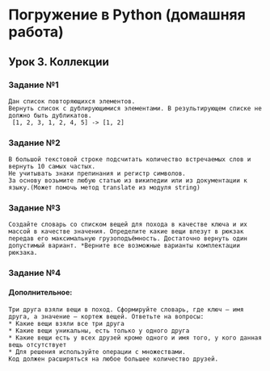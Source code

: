 # Погружение в Python (домашняя работа)
## Урок 3. Коллекции
### Задание №1
    Дан список повторяющихся элементов. 
    Вернуть список с дублирующимися элементами. В результирующем списке не должно быть дубликатов.
     [1, 2, 3, 1, 2, 4, 5] -> [1, 2]

### Задание №2
    В большой текстовой строке подсчитать количество встречаемых слов и вернуть 10 самых частых. 
    Не учитывать знаки препинания и регистр символов.
    За основу возьмите любую статью из википедии или из документации к языку.(Может помочь метод translate из модуля string)

### Задание №3
    Создайте словарь со списком вещей для похода в качестве ключа и их массой в качестве значения. Определите какие вещи влезут в рюкзак передав его максимальную грузоподъёмность. Достаточно вернуть один допустимый вариант. *Верните все возможные варианты комплектации рюкзака.

### Задание №4
#### Дополнительное:
    Три друга взяли вещи в поход. Сформируйте словарь, где ключ — имя друга, а значение — кортеж вещей. Ответьте на вопросы:
    * Какие вещи взяли все три друга
    * Какие вещи уникальны, есть только у одного друга
    * Какие вещи есть у всех друзей кроме одного и имя того, у кого данная вещь отсутствует
    * Для решения используйте операции с множествами.
    Код должен расширяться на любое большее количество друзей.